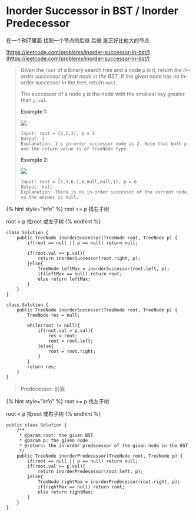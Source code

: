 # Inorder Successor in BST / Inorder Predecessor

在一个BST里面 找到一个节点的后继 后继 是正好比他大的节点

[https://leetcode.com/problems/inorder-successor-in-bst/](https://leetcode.com/problems/inorder-successor-in-bst/)

> Given the `root` of a binary search tree and a node `p` in it, return _the in-order successor of that node in the BST_. If the given node has no in-order successor in the tree, return `null`.
>
> The successor of a node `p` is the node with the smallest key greater than `p.val`.
>
> **Example 1:**
>
> ![](https://assets.leetcode.com/uploads/2019/01/23/285\_example\_1.PNG)
>
> ```
> Input: root = [2,1,3], p = 1
> Output: 2
> Explanation: 1's in-order successor node is 2. Note that both p and the return value is of TreeNode type.
> ```
>
> **Example 2:**
>
> ![](https://assets.leetcode.com/uploads/2019/01/23/285\_example\_2.PNG)
>
> ```
> Input: root = [5,3,6,2,4,null,null,1], p = 6
> Output: null
> Explanation: There is no in-order successor of the current node, so the answer is null.
> ```

{% hint style="info" %}
root <= p    找右子树&#x20;

root > p     找root 或左子树
{% endhint %}

```
class Solution {
    public TreeNode inorderSuccessor(TreeNode root, TreeNode p) {
        if(root == null || p == null) return null; 
        
        if(root.val <= p.val){
            return inorderSuccessor(root.right, p);
        }else{
            TreeNode leftMax = inorderSuccessor(root.left, p);
            if(leftMax == null) return root;
            else return leftMax;
        }
    }
}
```

```
class Solution {
    public TreeNode inorderSuccessor(TreeNode root, TreeNode p) {
        TreeNode res = null;
        
        while(root != null){
            if(root.val > p.val){
                res = root;
                root = root.left;
            }else{
                root = root.right;
            }
        }
        return res;
    }
}
```

> Predecessor: 前驱

{% hint style="info" %}
root >= p    找左子树&#x20;

root < p     找root 或右子树
{% endhint %}

```
public class Solution {
    /**
     * @param root: the given BST
     * @param p: the given node
     * @return: the in-order predecessor of the given node in the BST
     */
    public TreeNode inorderPredecessor(TreeNode root, TreeNode p) {
        if(root == null || p == null) return null;
        if(root.val >= p.val){
            return inorderPredecessor(root.left, p);
        }else{
            TreeNode rightMax = inorderPredecessor(root.right, p);
            if(rightMax == null) return root;
            else return rightMax;
        }
    }
}
```
